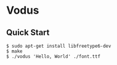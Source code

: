 # Vodus

## Quick Start

```console
$ sudo apt-get install libfreetype6-dev
$ make
$ ./vodus 'Hello, World' ./font.ttf
```
